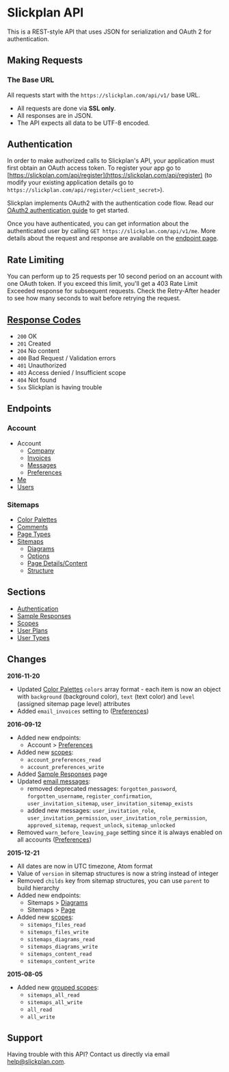 # Slickplan API

This is a REST-style API that uses JSON for serialization and OAuth 2 for authentication.

## Making Requests

### The Base URL

All requests start with the `https://slickplan.com/api/v1/` base URL.

* All requests are done via **SSL only**.
* All responses are in JSON.
* The API expects all data to be UTF-8 encoded.

## Authentication

In order to make authorized calls to Slickplan's API, your application must first obtain an OAuth access token. To register your app go to [https://slickplan.com/api/register](https://slickplan.com/api/register) (to modify your existing application details go to `https://slickplan.com/api/register/<client_secret>`).

Slickplan implements OAuth2 with the authentication code flow. Read our [OAuth2 authentication guide](./sections/authentication.md) to get started.

Once you have authenticated, you can get information about the authenticated user by calling `GET https://slickplan.com/api/v1/me`. More details about the request and response are available on the [endpoint page](./endpoints/me.md).

## Rate Limiting

You can perform up to 25 requests per 10 second period on an account with one OAuth token. If you exceed this limit, you'll get a 403 Rate Limit Exceeded response for subsequent requests. Check the Retry-After header to see how many seconds to wait before retrying the request.

## [Response Codes](./sections/responses.md)

* `200` OK
* `201` Created
* `204` No content
* `400` Bad Request / Validation errors
* `401` Unauthorized
* `403` Access denied / Insufficient scope
* `404` Not found
* `5xx` Slickplan is having trouble

## Endpoints

### Account
* Account
  * [Company](./endpoints/account/company.md)
  * [Invoices](./endpoints/account/invoices.md)
  * [Messages](./endpoints/account/messages.md)
  * [Preferences](./endpoints/account/preferences.md)
* [Me](./endpoints/me.md)
* [Users](./endpoints/users.md)

### Sitemaps
* [Color Palettes](./endpoints/palettes.md)
* [Comments](./endpoints/comments.md)
* [Page Types](./endpoints/archetypes.md)
* [Sitemaps](./endpoints/sitemaps.md)
  * [Diagrams](./endpoints/sitemaps/diagrams.md)
  * [Options](./endpoints/sitemaps/options.md)
  * [Page Details/Content](./endpoints/sitemaps/page.md)
  * [Structure](./endpoints/sitemaps/structure.md)

## Sections

* [Authentication](./sections/authentication.md)
* [Sample Responses](./sections/responses.md)
* [Scopes](./sections/scopes.md)
* [User Plans](./endpoints/me.md#user-plans)
* [User Types](./endpoints/me.md#user-types)

## Changes

**2016-11-20**
* Updated [Color Palettes](./endpoints/account/messages.md) `colors` array format - each item is now an object with `background` (background color), `text` (text color) and `level` (assigned sitemap page level) attributes
* Added `email_invoices` setting to ([Preferences](./endpoints/account/preferences.md))

**2016-09-12**
* Added new endpoints:
  * Account > [Preferences](./endpoints/account/preferences.md)
* Added new [scopes](./sections/scopes.md):
  * `account_preferences_read`
  * `account_preferences_write`
* Added [Sample Responses](./sections/responses.md) page
* Updated [email messages](./endpoints/account/messages.md):
  * removed deprecated messages: `forgotten_password`, `forgotten_username`, `register_confirmation`, `user_invitation_sitemap`, `user_invitation_sitemap_exists`
  * added new messages: `user_invitation_role`, `user_invitation_permission`, `user_invitation_role_permission`, `approved_sitemap`, `request_unlock`, `sitemap_unlocked`
* Removed `warn_before_leaving_page` setting since it is always enabled on all accounts ([Preferences](./endpoints/account/preferences.md))
  
**2015-12-21**
* All dates are now in UTC timezone, Atom format
* Value of `version` in sitemap structures is now a string instead of integer
* Removed `childs` key from sitemap structures, you can use `parent` to build hierarchy
* Added new endpoints:
  * Sitemaps > [Diagrams](./endpoints/sitemaps/diagrams.md)
  * Sitemaps > [Page](./endpoints/sitemaps/page.md)
* Added new [scopes](./sections/scopes.md):
  * `sitemaps_files_read`
  * `sitemaps_files_write`
  * `sitemaps_diagrams_read`
  * `sitemaps_diagrams_write`
  * `sitemaps_content_read`
  * `sitemaps_content_write`
  
**2015-08-05**
* Added new [grouped scopes](./sections/scopes.md):
  * `sitemaps_all_read`
  * `sitemaps_all_write`
  * `all_read`
  * `all_write`

## Support

Having trouble with this API? Contact us directly via email [help@slickplan.com](mailto:help@slickplan.com).